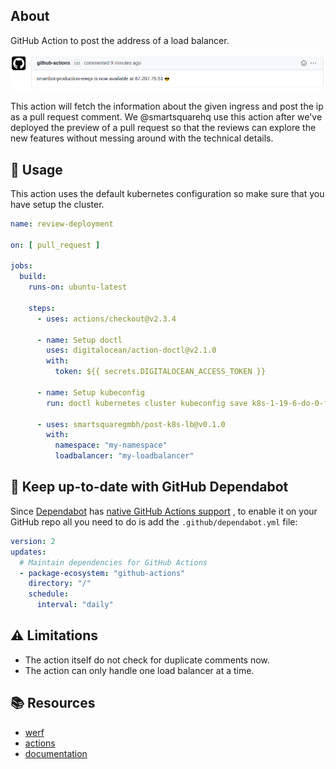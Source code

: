 ## About

GitHub Action to post the address of a load balancer.

![Screenshot](docs/comment.png)

This action will fetch the information about the given ingress and post the ip as a pull request comment. We
@smartsquarehq use this action after we've deployed the preview of a pull request so that the reviews can explore the
new features without messing around with the technical details.

## :rocket: Usage

This action uses the default kubernetes configuration so make sure that you have setup the cluster.

```yaml
name: review-deployment

on: [ pull_request ]

jobs:
  build:
    runs-on: ubuntu-latest

    steps:
      - uses: actions/checkout@v2.3.4

      - name: Setup doctl
        uses: digitalocean/action-doctl@v2.1.0
        with:
          token: ${{ secrets.DIGITALOCEAN_ACCESS_TOKEN }}

      - name: Setup kubeconfig
        run: doctl kubernetes cluster kubeconfig save k8s-1-19-6-do-0-fra1-512312313
      
      - uses: smartsquaregmbh/post-k8s-lb@v0.1.0
        with:
          namespace: "my-namespace"
          loadbalancer: "my-loadbalancer"

```

## :bullettrain_front: Keep up-to-date with GitHub Dependabot

Since [Dependabot](https://docs.github.com/en/github/administering-a-repository/keeping-your-actions-up-to-date-with-github-dependabot)
has [native GitHub Actions support](https://docs.github.com/en/github/administering-a-repository/configuration-options-for-dependency-updates#package-ecosystem)
, to enable it on your GitHub repo all you need to do is add the `.github/dependabot.yml` file:

```yaml
version: 2
updates:
  # Maintain dependencies for GitHub Actions
  - package-ecosystem: "github-actions"
    directory: "/"
    schedule:
      interval: "daily"
```

## :warning: Limitations

- The action itself do not check for duplicate comments now.
- The action can only handle one load balancer at a time.

## :books: Resources

* [werf](https://werf.io/)
* [actions](https://github.com/werf/actions)
* [documentation](https://werf.io/documentation/advanced/ci_cd/github_actions.html)
